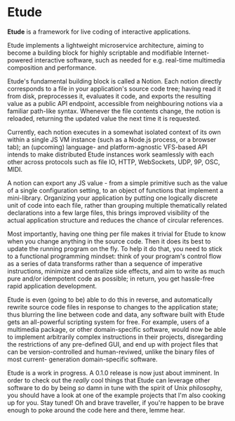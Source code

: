 # Etude

**Etude** is a framework for live coding of interactive applications.

Etude implements a lightweight microservice architecture, aiming to become a
building block for highly scriptable and modifiable Internet-powered interactive
software, such as needed for e.g. real-time multimedia composition and
performance.

Etude's fundamental building block is called a Notion. Each notion directly
corresponds to a file in your application's source code tree; having read it
from disk, preprocesses it, evaluates it code, and exports the resulting value
as a public API endpoint, accessible from neighbouring notions via a familiar
path-like syntax. Whenever the file contents change, the notion is reloaded,
returning the updated value the next time it is requested.

Currently, each notion executes in a somewhat isolated context of its own within
a single JS VM instance (such as a Node.js process, or a browser tab); an
(upcoming) language- and platform-agnostic VFS-based API intends to make
distributed Etude instances work seamlessly with each other across protocols
such as file IO, HTTP, WebSockets, UDP, 9P, OSC, MIDI.

A notion can export any JS value - from a simple primitive such as the value of
a single configuration setting, to an object of functions that implement a
mini-library. Organizing your application by putting one logically discrete unit
of code into each file, rather than grouping multiple thematically related
declarations into a few large files, this brings improved visibility of the
actual application structure and reduces the chance of circular references.

Most importantly, having one thing per file makes it trivial for Etude to know
when you change anything in the source code. Then it does its best to update the
running program on the fly. To help it do that, you need to stick to a
functional programming mindset: think of your program's control flow as a series
of data transforms rather than a sequence of imperative instructions, minimize
and centralize side effects, and aim to write as much pure and/or idempotent
code as possible; in return, you get hassle-free rapid application development.

Etude is even (going to be) able to do this in reverse, and automatically
rewrite source code files in response to changes to the application state; thus
blurring the line between code and data, any software built with Etude gets an
all-powerful scripting system for free. For example, users of a multimedia
package, or other domain-specific software, would now be able to implement
arbitrarily complex instructions in their projects, disregarding the
restrictions of any pre-defined GUI, and end up with project files that can be
version-controlled and human-reviwed, unlike the binary files of most current-
generation domain-specific software.

Etude is a work in progress. A 0.1.0 release is now just about imminent. In
order to check out the _really_ cool things that Etude can leverage other
software to do by being _so_ damn in tune with the spirit of Unix philosophy,
you should have a look at one of the example projects that I'm also cooking up
for you. Stay tuned! Oh and brave traveller, if you're happen to be brave
enough to poke around the code here and there, lemme hear.
